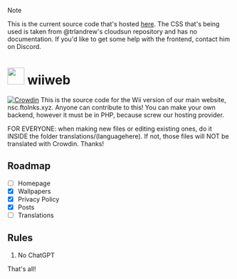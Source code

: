 > [!NOTE]
> This is the current source code that's hosted [here](http://wii.ftolnks.xyz). The CSS that's being used is taken from @trlandrew's cloudsun repository and has no documentation. If you'd like to get some help with the frontend, contact him on Discord.
# <img src="/img/Logo.png" width="38"/> wiiweb
[![Crowdin](https://badges.crowdin.net/new-shop-channel-wiiweb/localized.svg)](https://crowdin.com/project/new-shop-channel-wiiweb)
This is the source code for the Wii version of our main website, nsc.ftolnks.xyz. Anyone can contribute to this!
You can make your own backend, however it must be in PHP, because screw our hosting provider.

FOR EVERYONE: when making new files or editing existing ones, do it INSIDE the folder translations/(languagehere). If not, those files will NOT be translated with Crowdin. Thanks!
## Roadmap
- [ ] Homepage
- [X] Wallpapers
- [X] Privacy Policy
- [X] Posts
- [ ] Translations

## Rules
1. No ChatGPT

That's all!
